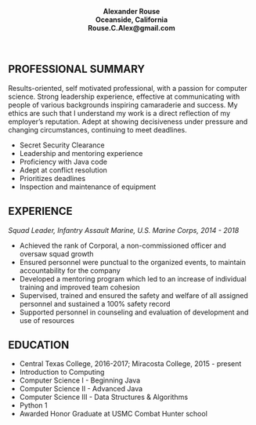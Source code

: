 <p align="center">
<b>Alexander Rouse</b><br>
<b>Oceanside, California</b><br>
<b>Rouse.C.Alex@gmail.com</b><br>
	<br><br>
</p>

PROFESSIONAL SUMMARY
---------

Results-oriented, self motivated professional, with a passion for computer science. Strong leadership experience, effective at communicating with people of various backgrounds inspiring camaraderie and success. My ethics are such that I understand my work is a direct reflection of my employer’s reputation. Adept at showing decisiveness under pressure and changing circumstances, continuing to meet deadlines.  

* Secret Security Clearance<br />
* Leadership and mentoring experience<br />
* Proficiency with Java code<br />
* Adept at conflict resolution<br />
* Prioritizes deadlines<br />
* Inspection and maintenance of equipment<br />


EXPERIENCE
---------

*Squad Leader, Infantry Assault Marine, U.S. Marine Corps, 2014 - 2018*<br /> 
* Achieved the rank of Corporal,  a non-commissioned officer and oversaw squad growth 
* Ensured personnel were punctual to the organized events, to maintain accountability for the company<br />
* Developed a mentoring program which led to an increase of individual training and   improved team cohesion<br />
* Supervised, trained and ensured the safety and welfare of all assigned personnel and sustained a 100% safety record<br />
* Supported personnel in counseling and evaluation of development and use of resources<br />

EDUCATION
---------

* Central Texas College, 2016-2017; Miracosta College, 2015 - present<br />
* Introduction to Computing<br />
* Computer Science I - Beginning Java<br />
* Computer Science II - Advanced Java<br />
* Computer Science III - Data Structures & Algorithms <br />
* Python 1
* Awarded Honor Graduate at USMC Combat Hunter school<br />


	
 
